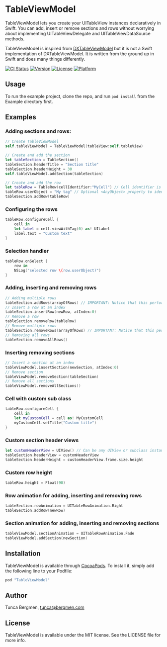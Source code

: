 # TableViewModel
TableViewModel lets you create your UITableView instances declaratively in Swift. You can add, insert or remove sections and rows without worrying about implementing UITableViewDelegate and UITableViewDataSource methods.

TableViewModel is inspired from [DXTableViewModel](https://github.com/libdx/DXTableViewModel) but it is not a Swift implementation of DXTableViewModel. It is written from the ground up in Swift and does many things differently.

[![CI Status](http://img.shields.io/travis/tbergmen/TableViewModel.svg?style=flat)](https://travis-ci.org/tbergmen/TableViewModel)
[![Version](https://img.shields.io/cocoapods/v/TableViewModel.svg?style=flat)](http://cocoapods.org/pods/TableViewModel)
[![License](https://img.shields.io/cocoapods/l/TableViewModel.svg?style=flat)](http://cocoapods.org/pods/TableViewModel)
[![Platform](https://img.shields.io/cocoapods/p/TableViewModel.svg?style=flat)](http://cocoapods.org/pods/TableViewModel)

## Usage

To run the example project, clone the repo, and run `pod install` from the Example directory first.

## Examples
### Adding sections and rows:
```Swift
// Create TableViewModel
self.tableViewModel = TableViewModel(tableView:self.tableView)

// Create and add the section
let tableSection = TableSection()
tableSection.headerTitle = "Section title"
tableSection.headerHeight = 30
self.tableViewModel.addSection(tableSection)

// Create and add the row
let tableRow = TableRow(cellIdentifier:"MyCell") // Cell identifier is either the reuse identifier of a reusable cell, or name of an XIB file that contains one and only one UITableViewCell object
tableRow.userObject = "My tag" // Optional <AnyObject> property to identify the row later
tableSection.addRow(tableRow)
```

### Configuring the rows
```Swift
tableRow.configureCell {
    cell in
    let label = cell.viewWithTag(0) as! UILabel
    label.text = "Custom text"
}
```

### Selection handler
```Swift
tableRow.onSelect {
    row in
    NSLog("selected row \(row.userObject)")
}
```

### Adding, inserting and removing rows
```Swift
// Adding multiple rows
tableSection.addRows(arrayOfRows) // IMPORTANT: Notice that this performs much faster than inserting a bunch of rows one by one in a loop
// Insert a row at an index
tableSection.insertRow(newRow, atIndex:0)
// Remove a row
tableSection.removeRow(tableRow)
// Remove multiple rows
tableSection.removeRows(arrayOfRows) // IMPORTANT: Notice that this performs much faster than removing a bunch of rows one by one in a loop
// Removing all rows
tableSection.removeAllRows()
```

### Inserting removing sections
```Swift
// Insert a section at an index
tableViewModel.insertSection(newSection, atIndex:0)
// Remove section
tableViewModel.removeSection(tableSection)
// Remove all sections
tableViewModel.removeAllSections()
```

### Cell with custom sub class
```Swift
tableRow.configureCell {
    cell in
    let myCustomCell = cell as! MyCustomCell
    myCustomCell.setTitle("Custom title")
}
```

### Custom section header views
```Swift
let customHeaderView = UIView() // Can be any UIView or subclass instance
tableSection.headerView = customHeaderView
tableSection.headerHeight = customHeaderView.frame.size.height
```

### Custom row height
```Swift
tableRow.height = Float(90)
```

### Row animation for adding, inserting and removing rows
```Swift
tableSection.rowAnimation = UITableRowAnimation.Right
tableSection.addRow(newRow)
```

### Section animation for adding, inserting and removing sections
```Swift
tableViewModel.sectionAnimation = UITableRowAnimation.Fade
tableViewModel.addSection(newSection)
```

## Installation
TableViewModel is available through [CocoaPods](http://cocoapods.org). To install
it, simply add the following line to your Podfile:

```ruby
pod "TableViewModel"
```

## Author
Tunca Bergmen, tunca@bergmen.com

## License
TableViewModel is available under the MIT license. See the LICENSE file for more info.
